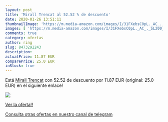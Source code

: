 ```yaml
---
layout: post
title: 'Mirall Trencat al 52.52 % de descuento'
date: 2020-01-26 13:51:11
thumbnailImage: 'https://m.media-amazon.com/images/I/31FXebsC0pL._AC_._SL200_.jpg'
images: [ 'https://m.media-amazon.com/images/I/31FXebsC0pL._AC_._SL200_.jpg' ]
comments: true
category: ofertas
author: ring
slug: 8473292243
description:
actualPrice: 11.87 EUR
comparePrice: 25.0 EUR
inStock: true
---
```


Está [Mirall Trencat](https://www.amazon.com/dp/8473292243/?tag=redken08-20) con 52.52 de descuento por 11.87 EUR (original: 25.0 EUR) en el siguiente enlace!

[![](https://m.media-amazon.com/images/I/31FXebsC0pL._AC_._SL200_.jpg)](https://www.amazon.com/dp/8473292243/?tag=redken08-20)

[Ver la oferta!!](https://www.amazon.com/dp/8473292243/?tag=redken08-20)

[Consulta otras ofertas en nuestro canal de telegram](https://t.me/s/ofertas25)

